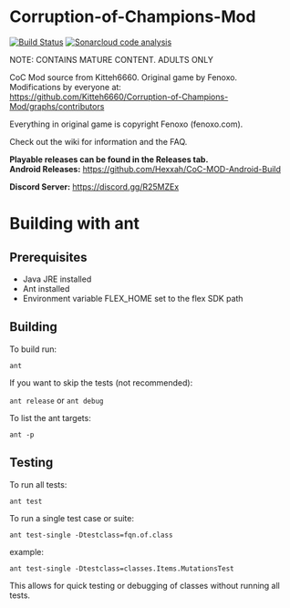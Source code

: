 Corruption-of-Champions-Mod
===========================
[![Build Status](https://travis-ci.org/Kitteh6660/Corruption-of-Champions-Mod.svg?branch=master)](https://travis-ci.org/Kitteh6660/Corruption-of-Champions-Mod)
[![Sonarcloud code analysis](https://sonarcloud.io/api/project_badges/measure?project=org.github.Kitteh6660%3ACorruption-of-Champions-Mod&metric=alert_status)](https://sonarcloud.io/dashboard?id=org.github.Kitteh6660%3ACorruption-of-Champions-Mod)

NOTE: CONTAINS MATURE CONTENT. ADULTS ONLY

CoC Mod source from Kitteh6660. Original game by Fenoxo.  
Modifications by everyone at:  
https://github.com/Kitteh6660/Corruption-of-Champions-Mod/graphs/contributors

Everything in original game is copyright Fenoxo (fenoxo.com).

Check out the wiki for information and the FAQ.

**Playable releases can be found in the Releases tab.**  
**Android Releases:** https://github.com/Hexxah/CoC-MOD-Android-Build  

**Discord Server:** https://discord.gg/R25MZEx

# Building with ant
## Prerequisites
- Java JRE installed
- Ant installed
- Environment variable FLEX_HOME set to the flex SDK path

## Building
To build run:

`ant`

If you want to skip the tests (not recommended):

`ant release` or `ant debug`

To list the ant targets:

`ant -p`

## Testing
To run all tests:

`ant test`

To run a single test case or suite:

`ant test-single -Dtestclass=fqn.of.class`

example:

`ant test-single -Dtestclass=classes.Items.MutationsTest`

This allows for quick testing or debugging of classes without running all tests.
